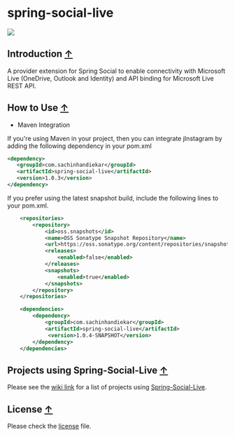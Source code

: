 spring-social-live
==================

<a href="https://travis-ci.org/sachin-handiekar/spring-social-live"><img src="https://travis-ci.org/sachin-handiekar/spring-social-live.svg" /></a>

## <a name="introduction">Introduction</a> [&#8593;](#toc)

A provider extension for Spring Social to enable connectivity with Microsoft Live (OneDrive, Outlook and Identity)  and API binding for Microsoft Live REST API.

## <a name="how-to-use">How to Use</a> [&#8593;](#toc)

* Maven Integration

If you're using Maven in your project, then you can integrate jInstagram by adding the following dependency in your pom.xml
	
```xml
<dependency>
   <groupId>com.sachinhandiekar</groupId>
   <artifactId>spring-social-live</artifactId>
   <version>1.0.3</version>
</dependency>
```

If you prefer using the latest snapshot build, include the following lines to your pom.xml.
	
```xml
    <repositories>
        <repository>
            <id>oss.snapshots</id>
            <name>OSS Sonatype Snapshot Repository</name>
            <url>https://oss.sonatype.org/content/repositories/snapshots/</url>
            <releases>
                <enabled>false</enabled>
            </releases>
            <snapshots>
                <enabled>true</enabled>
            </snapshots>
        </repository>
    </repositories>

    <dependencies>
        <dependency>
            <groupId>com.sachinhandiekar</groupId>
            <artifactId>spring-social-live</artifactId>
             <version>1.0.4-SNAPSHOT</version>
        </dependency>
    </dependencies>
```
        

## <a name="projects-using-spring-social-live">Projects using Spring-Social-Live</a> [&#8593;](#toc)

Please see the [wiki link](https://github.com/sachin-handiekar/spring-social-live/wiki/Projects-using-Spring-Social-Live) for a list of projects using [Spring-Social-Live](https://github.com/sachin-handiekar/spring-social-live).

## <a name="license">License</a> [&#8593;](#toc)

Please check the [license](https://github.com/sachin-handiekar/spring-social-live/blob/master/LICENSE) file.

